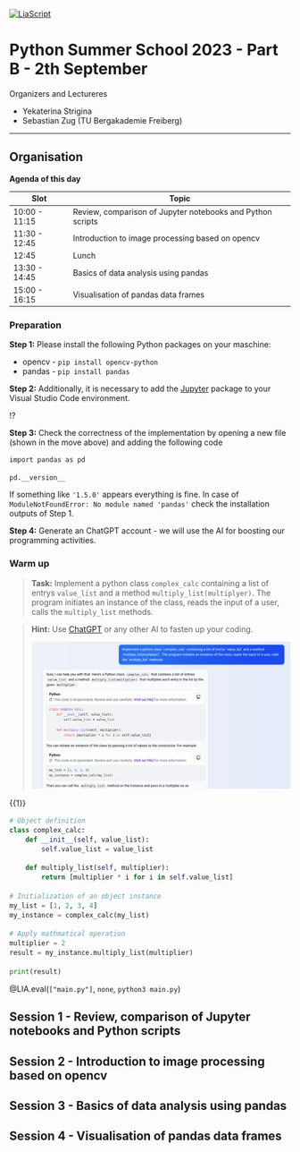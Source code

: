 <!--
author:   André Dietrich

email:    LiaScript@web.de

version:  0.0.1

language: en

narrator: US English Female

import: https://raw.githubusercontent.com/LiaScript/CodeRunner/master/README.md

-->

[![LiaScript](https://raw.githubusercontent.com/LiaScript/LiaScript/master/badges/course.svg)](https://liascript.github.io/course/?https://raw.githubusercontent.com/SebastianZug/PythonCourse_2023/main/README.md#1)

# Python Summer School 2023 - Part B - 2th September

Organizers and Lectureres 

+ Yekaterina Strigina
+ Sebastian Zug (TU Bergakademie Freiberg)


------------------------------------------------------------

## Organisation

__Agenda of this day__

| Slot          | Topic                                                      |
|---------------|----------------------------------------------------------- |
| 10:00 - 11:15 | Review, comparison of Jupyter notebooks and Python scripts |
| 11:30 - 12:45 | Introduction to image processing based on opencv           |
| 12:45         | Lunch                                                      |
| 13:30 - 14:45 | Basics of data analysis using pandas                       |
| 15:00 - 16:15 | Visualisation of pandas data frames                        |

### Preparation

__Step 1:__ Please install the following Python packages on your maschine:

+ opencv - `pip install opencv-python`
+ pandas - `pip install pandas`

__Step 2:__ Additionally, it is necessary to add the [Jupyter](https://marketplace.visualstudio.com/items?itemName=ms-toolsai.jupyter)
package to your Visual Studio Code environment. 

!?[](https://www.youtube.com/watch?v=ei-WirjwtOM)

__Step 3:__ Check the correctness of the implementation by opening a new file (shown in the move above) and adding the following code

```
import pandas as pd

pd.__version__
```

If something like `'1.5.0'` appears everything is fine. In case of `ModuleNotFoundError: No module named 'pandas'` check the installation outputs of Step 1.

__Step 4:__ Generate an ChatGPT account - we will use the AI for boosting our programming activities.

### Warm up

> __Task:__ Implement a python class `complex_calc` containing a list of entrys `value_list` and a method `multiply_list(multiplyer)`. The program initiates an instance of the class, reads the input of a user, calls the `multiply_list` methods.

> __Hint:__ Use [ChatGPT](https://www.bing.com/search?q=Bing+AI&showconv=1&FORM=hpcodx) or any other AI to fasten up your coding. 
> 
> ![An Atlas-Agena 5 carrying the Mariner 1 spacecraft](./images/ChatGPT_Python_script.png)

{{1}}
```python Solution.py
# Object definition
class complex_calc:
    def __init__(self, value_list):
        self.value_list = value_list

    def multiply_list(self, multiplier):
        return [multiplier * i for i in self.value_list]

# Initialization of an object instance
my_list = [1, 2, 3, 4]
my_instance = complex_calc(my_list)

# Apply mathmatical operation
multiplier = 2
result = my_instance.multiply_list(multiplier)

print(result)  
```
@LIA.eval(`["main.py"]`, `none`, `python3 main.py`)

## Session 1 - Review, comparison of Jupyter notebooks and Python scripts 


## Session 2 - Introduction to image processing based on opencv 


## Session 3 - Basics of data analysis using pandas 


## Session 4 - Visualisation of pandas data frames